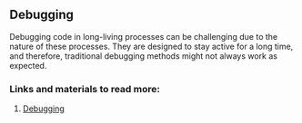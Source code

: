 ## Debugging

Debugging code in long-living processes can be challenging due to the nature of these processes. They are designed to stay active for a long time, and therefore, traditional debugging methods might not always work as expected.

### Links and materials to read more:
1. [Debugging](https://spiral.dev/docs/basics-debug/current/en)